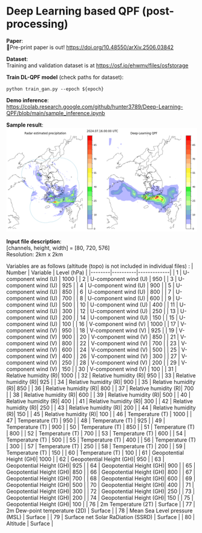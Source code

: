 # Deep Learning based QPF (post-processing)

**Paper**:  
📄Pre-print paper is out! https://doi.org/10.48550/arXiv.2506.03842

**Dataset**:  
Training and validation dataset is at https://osf.io/ehwmv/files/osfstorage  

**Train DL-QPF model** (check paths for dataset):  
```
python train_gan.py --epoch ${epoch}
```

**Demo inference**:  
https://colab.research.google.com/github/hunter3789/Deep-Learning-QPF/blob/main/sample_inference.ipynb
  
**Sample result**:  
![demo](sample.png)
  
**Input file description**:  
[channels, height, width] = [80, 720, 576]  
Resolution: 2km x 2km  

Variables are as follows (altitude (topo) is not included in individual files) : 
| Number | Variable | Level (hPa) |
|--------|----------|-------------|
| 1      | U-component wind (U) | 1000 |
| 2      | U-component wind (U) | 950  |
| 3      | U-component wind (U) | 925  |
| 4      | U-component wind (U) | 900  |
| 5      | U-component wind (U) | 850  |
| 6      | U-component wind (U) | 800  |
| 7      | U-component wind (U) | 700  |
| 8      | U-component wind (U) | 600  |
| 9      | U-component wind (U) | 500  |
| 10     | U-component wind (U) | 400  |
| 11     | U-component wind (U) | 300  |
| 12     | U-component wind (U) | 250  |
| 13     | U-component wind (U) | 200  |
| 14     | U-component wind (U) | 150  |
| 15     | U-component wind (U) | 100  |
| 16     | V-component wind (V) | 1000 |
| 17     | V-component wind (V) | 950  |
| 18     | V-component wind (V) | 925  |
| 19     | V-component wind (V) | 900  |
| 20     | V-component wind (V) | 850  |
| 21     | V-component wind (V) | 800  |
| 22     | V-component wind (V) | 700  |
| 23     | V-component wind (V) | 600  |
| 24     | V-component wind (V) | 500  |
| 25     | V-component wind (V) | 400  |
| 26     | V-component wind (V) | 300  |
| 27     | V-component wind (V) | 250  |
| 28     | V-component wind (V) | 200  |
| 29     | V-component wind (V) | 150  |
| 30     | V-component wind (V) | 100  |
| 31     | Relative humidity (R)| 1000 |
| 32     | Relative humidity (R)| 950  |
| 33     | Relative humidity (R)| 925  |
| 34     | Relative humidity (R)| 900  |
| 35     | Relative humidity (R)| 850  |
| 36     | Relative humidity (R)| 800  |
| 37     | Relative humidity (R)| 700  |
| 38     | Relative humidity (R)| 600  |
| 39     | Relative humidity (R)| 500  |
| 40     | Relative humidity (R)| 400  |
| 41     | Relative humidity (R)| 300  |
| 42     | Relative humidity (R)| 250  |
| 43     | Relative humidity (R)| 200  |
| 44     | Relative humidity (R)| 150  |
| 45     | Relative humidity (R)| 100  |
| 46     | Temperature (T)      | 1000 |
| 47     | Temperature (T)      | 950  |
| 48     | Temperature (T)      | 925  |
| 49     | Temperature (T)      | 900  |
| 50     | Temperature (T)      | 850  |
| 51     | Temperature (T)      | 800  |
| 52     | Temperature (T)      | 700  |
| 53     | Temperature (T)      | 600  |
| 54     | Temperature (T)      | 500  |
| 55     | Temperature (T)      | 400  |
| 56     | Temperature (T)      | 300  |
| 57     | Temperature (T)      | 250  |
| 58     | Temperature (T)      | 200  |
| 59     | Temperature (T)      | 150  |
| 60     | Temperature (T)      | 100  |
| 61     | Geopotential Height (GH)| 1000 |
| 62     | Geopotential Height (GH)| 950  |
| 63     | Geopotential Height (GH)| 925  |
| 64     | Geopotential Height (GH)| 900  |
| 65     | Geopotential Height (GH)| 850  |
| 66     | Geopotential Height (GH)| 800  |
| 67     | Geopotential Height (GH)| 700  |
| 68     | Geopotential Height (GH)| 600  |
| 69     | Geopotential Height (GH)| 500  |
| 70     | Geopotential Height (GH)| 400  |
| 71     | Geopotential Height (GH)| 300  |
| 72     | Geopotential Height (GH)| 250  |
| 73     | Geopotential Height (GH)| 200  |
| 74     | Geopotential Height (GH)| 150  |
| 75     | Geopotential Height (GH)| 100  |
| 76     | 2m Temperature (2T)     | Surface |
| 77     | 2m Dew-point temperature (2D)      | Surface |
| 78     | Mean Sea Level pressure (MSL)      | Surface |
| 79     | Surface net Solar RaDiation (SSRD) | Surface |
| 80     | Altitude | Surface |
